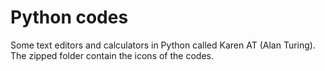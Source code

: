 # Python codes

Some text editors and calculators in Python called Karen AT (Alan Turing). 
The zipped folder contain the icons of the codes.
